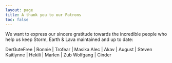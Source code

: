 ```yaml
---
layout: page
title: A thank you to our Patrons
toc: false
---
```


We want to express our sincere gratitude towards the incredible people who help us keep Storm, Earth & Lava maintained and up to date:


DerGuteFree | Ronnie | Trofear | Masika
Alec | Akav | August | Steven 
Kaitlynne | Hekili | Marlen | Zub
Wolfgang | Cinder